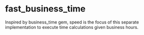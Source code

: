 # fast_business_time
Inspired by business_time gem, speed is the focus of this separate implementation to execute time calculations given business hours.
